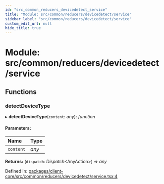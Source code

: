 ```yaml
---
id: "src_common_reducers_devicedetect_service"
title: "Module: src/common/reducers/devicedetect/service"
sidebar_label: "src/common/reducers/devicedetect/service"
custom_edit_url: null
hide_title: true
---
```


# Module: src/common/reducers/devicedetect/service

## Functions

### detectDeviceType

▸ **detectDeviceType**(`content`: *any*): *function*

#### Parameters:

Name | Type |
:------ | :------ |
`content` | *any* |

**Returns:** (`dispatch`: *Dispatch*<AnyAction\>) => *any*

Defined in: [packages/client-core/src/common/reducers/devicedetect/service.tsx:4](https://github.com/xr3ngine/xr3ngine/blob/77d12cea0/packages/client-core/src/common/reducers/devicedetect/service.tsx#L4)
